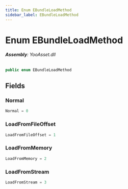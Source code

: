 ```yaml
---
title: Enum EBundleLoadMethod
sidebar_label: EBundleLoadMethod
---
```

# Enum EBundleLoadMethod


###### **Assembly**: YooAsset.dll

```csharp title="Declaration"
public enum EBundleLoadMethod
```
## Fields
### Normal


```csharp title="Declaration"
Normal = 0
```
### LoadFromFileOffset


```csharp title="Declaration"
LoadFromFileOffset = 1
```
### LoadFromMemory


```csharp title="Declaration"
LoadFromMemory = 2
```
### LoadFromStream


```csharp title="Declaration"
LoadFromStream = 3
```
